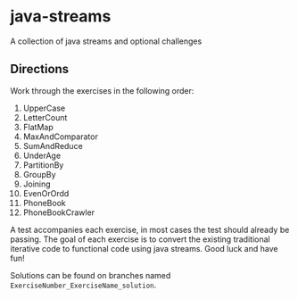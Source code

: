 # java-streams
A collection of java streams and optional challenges

## Directions
Work through the exercises in the following order:
1. UpperCase
1. LetterCount
1. FlatMap
1. MaxAndComparator
1. SumAndReduce
1. UnderAge
1. PartitionBy
1. GroupBy
1. Joining
1. EvenOrOrdd
1. PhoneBook
1. PhoneBookCrawler

A test accompanies each exercise, in most cases the test should already be passing. The  goal of each exercise is to convert the existing traditional iterative code to functional code using java streams. Good luck and have fun! 

Solutions can be found on branches named `ExerciseNumber_ExerciseName_solution`.
